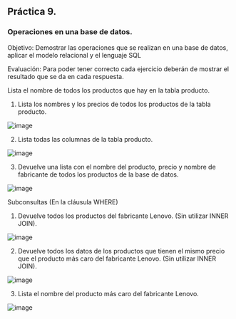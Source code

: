 ## Práctica 9.
### Operaciones en una base de datos.
Objetivo: Demostrar las operaciones que se realizan en una base de datos, aplicar el modelo relacional y el lenguaje SQL

Evaluación: Para poder tener correcto cada ejercicio deberán de mostrar el resultado que se da en cada respuesta.

Lista el nombre de todos los productos que hay en la tabla producto.


1. Lista los nombres y los precios de todos los productos de la tabla producto.

![image](https://user-images.githubusercontent.com/104279688/172921528-3fe48ae1-c42a-4deb-b0aa-263e18304660.png)


2. Lista todas las columnas de la tabla producto.

![image](https://user-images.githubusercontent.com/104279688/172928872-1192c2ef-3a05-4857-8c97-f078cc646c91.png)

3. Devuelve una lista con el nombre del producto, precio y nombre de fabricante de
todos los productos de la base de datos.

![image](https://user-images.githubusercontent.com/104279688/172922320-dca219fe-cfeb-4b05-b4de-1884b652a295.png)


Subconsultas (En la cláusula WHERE)
1. Devuelve todos los productos del fabricante Lenovo. (Sin utilizar INNER
JOIN).

![image](https://user-images.githubusercontent.com/104279688/172929119-253affdc-2abf-4661-9e20-7273d29aa738.png)


2. Devuelve todos los datos de los productos que tienen el mismo precio que el
producto más caro del fabricante Lenovo. (Sin utilizar INNER JOIN).

![image](https://user-images.githubusercontent.com/104279688/173176689-6cc40840-4315-460e-ab49-c2c326131878.png)


3. Lista el nombre del producto más caro del fabricante Lenovo.

![image](https://user-images.githubusercontent.com/104279688/172938657-1bba03a7-31b1-428e-a45e-772395635662.png)





